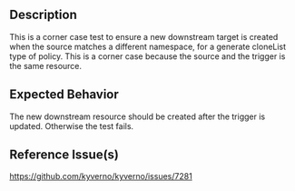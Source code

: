 ## Description

This is a corner case test to ensure a new downstream target is created when the source matches a different namespace, for a generate cloneList type of policy. This is a corner case because the source and the trigger is the same resource.

## Expected Behavior

The new downstream resource should be created after the trigger is updated. Otherwise the test fails.

## Reference Issue(s)

https://github.com/kyverno/kyverno/issues/7281